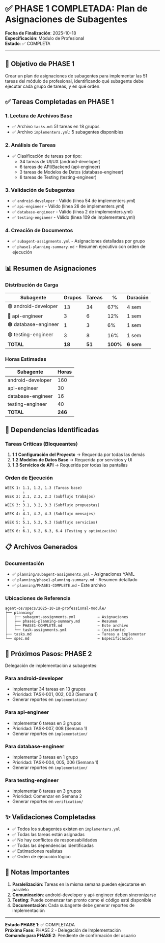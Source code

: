 # ✅ PHASE 1 COMPLETADA: Plan de Asignaciones de Subagentes

**Fecha de Finalización**: 2025-10-18  
**Especificación**: Módulo de Profesional  
**Estado**: ✅ COMPLETA  

---

## 🎯 Objetivo de PHASE 1

Crear un plan de asignaciones de subagentes para implementar las 51 tareas del módulo de profesional, identificando qué subagente debe ejecutar cada grupo de tareas, y en qué orden.

## ✅ Tareas Completadas en PHASE 1

### 1. Lectura de Archivos Base
- ✅ Archivo `tasks.md`: 51 tareas en 18 grupos
- ✅ Archivo `implementers.yml`: 5 subagentes disponibles

### 2. Análisis de Tareas
- ✅ Clasificación de tareas por tipo:
  - 34 tareas de UI/UX (android-developer)
  - 6 tareas de API/Backend (api-engineer)
  - 3 tareas de Modelos de Datos (database-engineer)
  - 8 tareas de Testing (testing-engineer)

### 3. Validación de Subagentes
- ✅ `android-developer` - Válido (línea 54 de implementers.yml)
- ✅ `api-engineer` - Válido (línea 28 de implementers.yml)
- ✅ `database-engineer` - Válido (línea 2 de implementers.yml)
- ✅ `testing-engineer` - Válido (línea 109 de implementers.yml)

### 4. Creación de Documentos
- ✅ `subagent-assignments.yml` - Asignaciones detalladas por grupo
- ✅ `phase1-planning-summary.md` - Resumen ejecutivo con orden de ejecución

## 📊 Resumen de Asignaciones

### Distribución de Carga

| Subagente | Grupos | Tareas | % | Duración |
|-----------|--------|--------|---|----------|
| 🟣 android-developer | 13 | 34 | 67% | 4 sem |
| 🔵 api-engineer | 3 | 6 | 12% | 1 sem |
| 🟠 database-engineer | 1 | 3 | 6% | 1 sem |
| 🟢 testing-engineer | 3 | 8 | 16% | 1 sem |
| **TOTAL** | **18** | **51** | **100%** | **6 sem** |

### Horas Estimadas

| Subagente | Horas |
|-----------|-------|
| android-developer | 160 |
| api-engineer | 30 |
| database-engineer | 16 |
| testing-engineer | 40 |
| **TOTAL** | **246** |

## 🔗 Dependencias Identificadas

### Tareas Críticas (Bloqueantes)
1. **1.1 Configuración del Proyecto** → Requerida por todas las demás
2. **1.2 Modelos de Datos Base** → Requerida por servicios y UI
3. **1.3 Servicios de API** → Requerida por todas las pantallas

### Orden de Ejecución
```
WEEK 1: 1.1, 1.2, 1.3 (Tareas base)
        ↓
WEEK 2: 2.1, 2.2, 2.3 (Subflujo trabajos)
        ↓
WEEK 3: 3.1, 3.2, 3.3 (Subflujo propuestas)
        ↓
WEEK 4: 4.1, 4.2, 4.3 (Subflujo mensajes)
        ↓
WEEK 5: 5.1, 5.2, 5.3 (Subflujo servicios)
        ↓
WEEK 6: 6.1, 6.2, 6.3, 6.4 (Testing y optimización)
```

## 📋 Archivos Generados

### Documentación
- ✅ `planning/subagent-assignments.yml` - Asignaciones YAML
- ✅ `planning/phase1-planning-summary.md` - Resumen detallado
- ✅ `planning/PHASE1-COMPLETE.md` - Este archivo

### Ubicaciones de Referencia
```
agent-os/specs/2025-10-18-professional-module/
├── planning/
│   ├── subagent-assignments.yml          ← Asignaciones
│   ├── phase1-planning-summary.md        ← Resumen
│   ├── PHASE1-COMPLETE.md                ← Este archivo
│   └── task-assignments.yml              ← (existente)
├── tasks.md                              ← Tareas a implementar
└── spec.md                               ← Especificación
```

## 🚀 Próximos Pasos: PHASE 2

Delegación de implementación a subagentes:

### Para android-developer
- Implementar 34 tareas en 13 grupos
- Prioridad: TASK-001, 002, 003 (Semana 1)
- Generar reportes en `implementation/`

### Para api-engineer
- Implementar 6 tareas en 3 grupos
- Prioridad: TASK-007, 008 (Semana 1)
- Generar reportes en `implementation/`

### Para database-engineer
- Implementar 3 tareas en 1 grupo
- Prioridad: TASK-004, 005, 006 (Semana 1)
- Generar reportes en `implementation/`

### Para testing-engineer
- Implementar 8 tareas en 3 grupos
- Prioridad: Comenzar en Semana 2
- Generar reportes en `verification/`

## ✨ Validaciones Completadas

- ✅ Todos los subagentes existen en `implementers.yml`
- ✅ Todas las tareas están asignadas
- ✅ No hay conflictos de responsabilidades
- ✅ Todas las dependencias identificadas
- ✅ Estimaciones realistas
- ✅ Orden de ejecución lógico

## 📌 Notas Importantes

1. **Paralelización**: Tareas en la misma semana pueden ejecutarse en paralelo
2. **Comunicación**: android-developer y api-engineer deben sincronizarse
3. **Testing**: Puede comenzar tan pronto como el código esté disponible
4. **Documentación**: Cada subagente debe generar reportes de implementación

---

**Estado PHASE 1**: ✅ COMPLETADA  
**Próxima Fase**: PHASE 2 - Delegación de Implementación  
**Comando para PHASE 2**: Pendiente de confirmación del usuario
